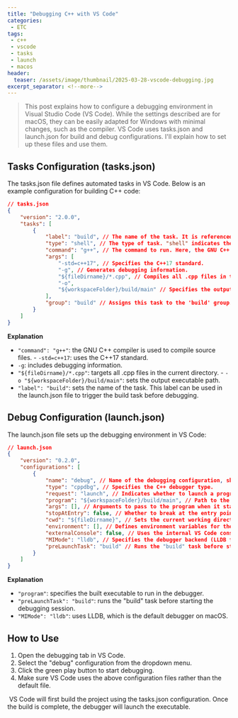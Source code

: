 ```yaml
---
title: "Debugging C++ with VS Code"
categories:
 - ETC
tags:
 - c++
 - vscode
 - tasks
 - launch
 - macos
header:
  teaser: /assets/image/thumbnail/2025-03-28-vscode-debugging.jpg
excerpt_separator: <!--more-->
---
```


> This post explains how to configure a debugging environment in Visual Studio Code (VS Code). While the settings described are for macOS, they can be easily adapted for Windows with minimal changes, such as the compiler. VS Code uses tasks.json and launch.json for build and debug configurations. I'll explain how to set up these files and use them.

<!--more-->

## Tasks Configuration (tasks.json)

The tasks.json file defines automated tasks in VS Code. Below is an example configuration for building C++ code:

```json
// tasks.json
{
    "version": "2.0.0",
    "tasks": [
        {
            "label": "build", // The name of the task. It is referenced in launch.json as preLaunchTask.
            "type": "shell", // The type of task. "shell" indicates the task runs in the terminal.
            "command": "g++", // The command to run. Here, the GNU C++ compiler is used.
            "args": [
                "-std=c++17", // Specifies the C++17 standard.
                "-g", // Generates debugging information.
                "${fileDirname}/*.cpp", // Compiles all .cpp files in the current directory.
                "-o",
                "${workspaceFolder}/build/main" // Specifies the output path and executable name.
            ],
            "group": "build" // Assigns this task to the 'build' group.
        }
    ]
}
```


**Explanation**

- `"command": "g++"`: the GNU C++ compiler is used to compile source files.
- `-std=c++17`: uses the C++17 standard.
- `-g`: includes debugging information.
- `"${fileDirname}/*.cpp"`: targets all .cpp files in the current directory.
- `-o "${workspaceFolder}/build/main"`: sets the output executable path.
- `"label": "build"`: sets the name of the task. This label can be used in the launch.json file to trigger the build task before debugging.

## Debug Configuration (launch.json)

The launch.json file sets up the debugging environment in VS Code:

```json
// launch.json
{
    "version": "0.2.0",
    "configurations": [
        {
            "name": "debug", // Name of the debugging configuration, shown in VS Code.
            "type": "cppdbg", // Specifies the C++ debugger type.
            "request": "launch", // Indicates whether to launch a program or attach to a running process.
            "program": "${workspaceFolder}/build/main", // Path to the executable to debug.
            "args": [], // Arguments to pass to the program when it starts.
            "stopAtEntry": false, // Whether to break at the entry point of the program.
            "cwd": "${fileDirname}", // Sets the current working directory.
            "environment": [], // Defines environment variables for the debugging session.
            "externalConsole": false, // Uses the internal VS Code console instead of an external one.
            "MIMode": "lldb", // Specifies the debugger backend (LLDB for macOS).
            "preLaunchTask": "build" // Runs the "build" task before starting the debugger.
        }
    ]
}
```


**Explanation**

- `"program"`: specifies the built executable to run in the debugger.
- `"preLaunchTask": "build"`: runs the "build" task before starting the debugging session.
- `"MIMode": "lldb"`: uses LLDB, which is the default debugger on macOS.

## How to Use

1. Open the debugging tab in VS Code.
2. Select the "debug" configuration from the dropdown menu.
3. Click the green play button to start debugging.
4. Make sure VS Code uses the above configuration files rather than the default file.

 VS Code will first build the project using the tasks.json configuration. Once the build is complete, the debugger will launch the executable.